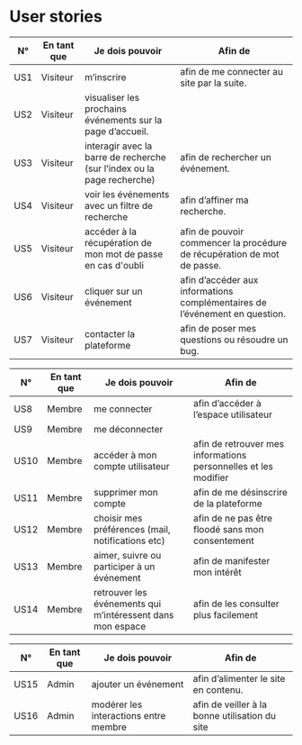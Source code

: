 # User stories

| N° | En tant que | Je dois pouvoir | Afin de |
| -- | -- | -- | -- | 
| US1 | Visiteur | m’inscrire | afin de me connecter au site par la suite. |  
| US2 | Visiteur | visualiser les prochains événements sur la page d’accueil. |  |  
| US3 | Visiteur | interagir avec la barre de recherche (sur l’index ou la page recherche) | afin de rechercher un événement.|  
| US4 | Visiteur | voir les événements avec un filtre de recherche | afin d’affiner ma recherche.|  
| US5 | Visiteur | accéder à la récupération de mon mot de passe en cas d'oubli | afin de pouvoir commencer la procédure de récupération de mot de passe.|  
| US6 | Visiteur | cliquer sur un événement | afin d’accéder aux informations complémentaires de l’événement en question. |  
| US7 | Visiteur | contacter la plateforme | afin de poser mes questions ou résoudre un bug. |  

| N° | En tant que | Je dois pouvoir | Afin de |
| -- | -- | -- | -- | 
| US8 | Membre | me connecter | afin d’accéder à l’espace utilisateur |
| US9 | Membre | me déconnecter |  |
| US10 | Membre | accéder à mon compte utilisateur | afin de retrouver mes informations personnelles et les modifier |
| US11 | Membre | supprimer mon compte | afin de me désinscrire de la plateforme | 
| US12 | Membre | choisir mes préférences (mail, notifications etc) | afin de ne pas être floodé sans mon consentement |
| US13 | Membre | aimer, suivre ou participer à un événement | afin de manifester mon intérêt |
| US14 | Membre | retrouver les événements qui m’intéressent dans mon espace | afin de les consulter plus facilement |

| N° | En tant que | Je dois pouvoir | Afin de |
| -- | -- | -- | -- | 
| US15 | Admin | ajouter un événement | afin d’alimenter le site en contenu.
| US16 | Admin | modérer les interactions entre membre | afin de veiller à la bonne utilisation du site |


